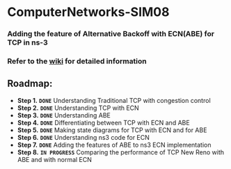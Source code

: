 # ComputerNetworks-SIM08

### Adding the feature of Alternative Backoff with ECN(ABE) for TCP in ns-3<br/>

### Refer to the [wiki](https://github.com/ayush113/ComputerNetworks-SIM08/wiki) for detailed information

## Roadmap: <br/>
* **Step 1.** **`DONE`** Understanding Traditional TCP with congestion control
* **Step 2.** **`DONE`** Understanding TCP with ECN
* **Step 3.** **`DONE`** Understanding ABE
* **Step 4.** **`DONE`** Differentiating between TCP with ECN and ABE
* **Step 5.** **`DONE`** Making state diagrams for TCP with ECN and for ABE
* **Step 6.** **`DONE`** Understanding ns3 code for ECN
* **Step 7.** **`DONE`** Adding the features of ABE to ns3 ECN implementation
* **Step 8.** **`IN PROGRESS`** Comparing the performance of TCP New Reno with ABE and with normal ECN

